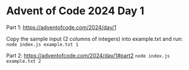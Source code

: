 # Advent of Code 2024 Day 1

Part 1:
https://adventofcode.com/2024/day/1

Copy the sample input (2 columns of integers) into example.txt and run:
`node index.js example.txt 1`

Part 2:
https://adventofcode.com/2024/day/1#part2
`node index.js example.txt 2`